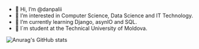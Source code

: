 - 👋 Hi, I’m @danpalii
- 👀 I’m interested in Computer Science, Data Science and IT Technology.
- 🌱 I’m currently learning Django, asynIO and SQL.
- 🏫 I`m student at the Technical University of Moldova.



![Anurag's GitHub stats](https://github-readme-stats.vercel.app/api?username=danpalii&show_icons=true&theme=merko)

